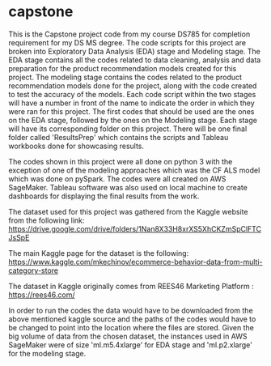 # capstone

This is the Capstone project code from my course DS785 for completion requirement for my DS MS degree. The code scripts for this project are broken into Exploratory Data Analysis (EDA) stage and Modeling stage. The EDA stage contains all the codes related to data cleaning, analysis and data preparation for the product recommendation models created for this project. The modeling stage contains the codes related to the product recommendation models done for the project, along with the code created to test the accuracy of the models. Each code script within the two stages will have a number in front of the name to indicate the order in which they were ran for this project. The first codes that should be used are the ones on the EDA stage, followed by the ones on the Modeling stage. Each stage will have its corresponding folder on this project. There will be one final folder called 'ResultsPrep' which contains the scripts and Tableau workbooks done for showcasing results.

The codes shown in this project were all done on python 3 with the exception of one of the modeling approaches which was the CF ALS model which was done on pySpark. The codes were all created on AWS SageMaker. Tableau software was also used on local machine to create dashboards for displaying the final results from the work. 

The dataset used for this project was gathered from the Kaggle website from the following link: https://drive.google.com/drive/folders/1Nan8X33H8xrXS5XhCKZmSpClFTCJsSpE

The main Kaggle page for the dataset is the following: https://www.kaggle.com/mkechinov/ecommerce-behavior-data-from-multi-category-store

The dataset in Kaggle originally comes from REES46 Marketing Platform : https://rees46.com/

In order to run the codes the data would have to be downloaded from the above mentioned kaggle source and the paths of the codes would have to be changed to point into the location where the files are stored. Given the big volume of data from the chosen dataset, the instances used in AWS SageMaker were of size 'ml.m5.4xlarge' for EDA stage and 'ml.p2.xlarge' for the modeling stage. 
